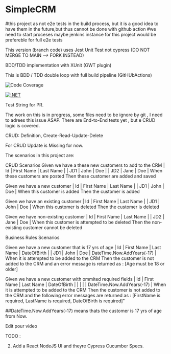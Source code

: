 # SimpleCRM


#this project as not e2e tests in the build process, but it is a good idea to have them in the future,but thus cannot be done with github action
#we need to start proceses maybe jenkins instance for this project would be prefereble for full e2e tests

This version (branch code) uses Jest Unit Test not cypress (DO NOT MERGE TO MAIN --> FORK INSTEAD)

BDD/TDD implementation with XUnit (GWT plugin)

This is BDD / TDD double loop with full build pipeline (GitHUbActions)

![Code Coverage](https://img.shields.io/badge/Code%20Coverage-68%25-yellow?style=flat)

[![.NET](https://github.com/steevessaillant/SimpleCRM/actions/workflows/dotnet.yml/badge.svg?branch=main)](https://github.com/steevessaillant/SimpleCRM/actions/workflows/dotnet.yml)

Test String for PR.

The work on this is in progress, some files need to be ignore by git , I need to adrees this issue ASAP.
There are End-to-End tests yet , but e CRUD logic is covered.

CRUD: Definition, Create-Read-Update-Delete

For CRUD Update is Missing for now.


The scenarios in this project are:

CRUD Scenarios
Given we have a these new customers to add to the CRM
| Id    | First Name | Last Name | 
| JD1   | John       | Doe       |
| JD2   | Jane       | Doe       |
When these customers are posted
Then these customer are added and saved

Given we have a new customer
| Id    | First Name | Last Name |
| JD1   | John       | Doe       |
When this customer is added
Then the customer is added

Given we have an existing customer
| Id    | First Name | Last Name |
| JD1   | John       | Doe       |
When this customer is deleted
Then the customer is deleted

Given we have non-existing customer
| Id    | First Name | Last Name |
| JD2   | Jane       | Doe       |
When this customer is attempted to be deleted
Then the non-existing customer cannot be deleted

Business Rules Scenarios

Given we have a new customer that is 17 yrs of age
| Id    | First Name | Last Name | DateOfBirth						   |
| JD1   | John       | Doe       | DateTime.Now.AddYears(-17)          |
When it is attempted to be added to the CRM
Then the customer is not added to the CRM and an error message is returned as : [Age must be 18 or older]

Given we have a new customer with ommited required fields
| Id    | First Name | Last Name | DateOfBirth						   |
|       |            |           | DateTime.Now.AddYears(-17)          |
When it is attempted to be added to the CRM
Then the customer is not added to the CRM and the following error messages are returned as : [FirstName is required, LastName is required, DateOfBirth is required]"

##DateTime.Now.AddYears(-17)  means thats the customer is 17 yrs of age from Now.

Edit pour video








TODO : 

2. Add a React NodeJS UI and theyre Cypress Cucumber Specs.




